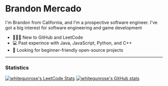 # Brandon Mercado

I'm Brandon from California, and I'm a prospective software engineer. I've got a big interest for software engineering and game development 


- 👨🏻‍🎓 New to GitHub and LeetCode
- 💻 Past experince with Java, JavaScript, Python, and C++
- 🔎 Looking for beginner-friendly open-source projects

-----

### Statistics

[![whitegunrose's LeetCode Stats](https://leetcode-stats.vercel.app/api?username=whitegunrose&theme=Dark)](https://github.com/JeremyTsaii/leetcode-stats)   [![whitegunrose's GitHub stats](https://github-readme-stats.vercel.app/api?username=whitegunrose&theme=dark)](https://github.com/whitegunrose/github-readme-stats) 

<!-- -
- 👀 I’m interested in game developement and software engineering
- 🌱 I’m currently learning python and c++
- 💞️ I’m looking to collaborate on ...
- 📫 How to reach me ... --->

<!---
whitegunrose/whitegunrose is a ✨ special ✨ repository because its `README.md` (this file) appears on your GitHub profile.
You can click the Preview link to take a look at your changes.
--->
